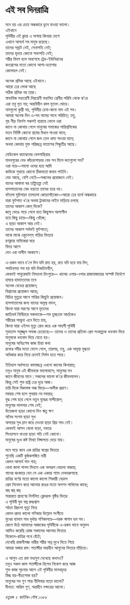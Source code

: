 # এই সব দিনরাত্রি

মনে হয় এর চেয়ে অন্ধকারে ডুবে যাওয়া ভালো।  
এইখানে  
পৃথিবীর এই ক্লান্ত এ অশান্ত কিনারা দেশে  
এখানে আশ্চর্য সব মানুষ রয়েছে।  
তাদের সম্রাট নেই, সেনাপতি নেই;  
তাদের হৃদয়ে কোনো সভাপতি নেই;  
শরীর বিবশ হলে অবশেষে ট্রেড-ইউনিয়নের  
কংগ্রেসের মতো কোনো আশা-হতাশার  
কোলাহল নেই।

অনেক শ্রমিক আছে এইখানে।  
আরো ঢের লোক আছে  
সঠিক শ্রমিক নয় তারা।  
স্বাভাবিক মধ্যশ্রেণী নিম্নশ্রেণী মধ্যবিত্ত শ্রেনীর পরিধি থেকে ঝ’রে  
এরা তবু মৃত নয়; অন্তবিহীন কাল মৃতবৎ ঘোরে।  
নামগুলো কুশ্রী নয়, পৃথিবীর চেনা-জানা নাম এই সব।  
আমরা অনেক দিন এ-সব নামের সাথে পরিচিত; তবু,  
গৃহ নীড় নির্দেশ সকলই হারায়ে ফেলে ওরা  
জানে না কোথায় গেলে মানুষের সমাজের পারিশ্রমিকের  
মতন নির্দিষ্ট কোনো শ্রমের বিধান পাওয়া যাবে;  
জানে না কোথায় গেলে জল তেল খাদ্য পাওয়া যাবে;  
অথবা কোথায় মুক্ত পরিচ্ছন্ন বাতাসের সিন্ধুতীর আছে।

মেডিকেল ক্যাম্বেলের বেলগাছিয়ার  
যাদবপুরের বেড কাঁচড়াপাড়ার বেড সব মিলে কতগুলো সব?  
ওরা নয়ে—সহসা ওদের হয়ে আমি  
কাউকে শুধায়ে কোনো ঠিকমতো জবাব পাইনি।  
বেড আছে, বেশি নেইে—সকলের প্রয়োজনে নেই।  
যাদের আস্তানা ঘর তল্পিতল্পা নেই  
হাসপাতালের বেড হয়তো তাদের তরে নয়।  
বটতলা মুচিপাড়া তালতলা জোড়াসাঁকোে—আরো ঢের ব্যার্থ অন্ধকারে  
যারা ফুটপাত ধ’রে অথবা ট্রআমের লাইন মাড়িয়ে চলছে  
তাদের আকাশ কোন্‌ দিকে?  
জানু ভেঙে পড়ে গেলে হাত কিছুক্ষন আশাশীল  
হয়ে কিছু চায়ে—কিছু খোঁজে;  
এ ছাড়া আকাশ আর নেই।  
তাদের আকাশ সর্বদাই ফুটপাতে;  
মাঝে মাঝে এম্বুলেন্‌স্‌ গাড়ির ভিতরে  
রণক্লান্ত নাবিকেরা ঘরে  
ফিরে আসে  
যেন এক অসীম আকাশে।

এ-রকম ভাবে চ’লে দিন যদি রাত হয়, রাত যদি হয়ে যায় দিন,  
পদচিহ্নময় পথ হয় যদি দিকচিহ্নহীন,  
কেবলই পাথুরেঘাটা নিমতলা চিৎপুরে— খালের এপার-ওপার রাজাবাজারের অস্পষ্ট নির্দেশে  
হাঘরে হাভাতেদের তবে  
অনেক বেডের প্রয়োজন;  
বিশ্রামের প্রয়োজন আছে;  
বিচিত্র মৃত্যুর আগে শান্তির কিছুটা প্রয়োজন।  
হাসপাতালের জন্য যাদের অমূল্য দাদন,  
কিংবা যারা মরণের আগে মৃতদের  
জাতিধর্ম নির্বিচারে সকলকেে—সব তুচ্ছতম আর্তকেও  
শরীরের সান্ত্বনা এনে দিতে চায়,  
কিংবা যারা এইসব মৃত্যু রোধ করে এক সাহসী পৃথিবী  
সুবাতাস সমুজ্জ্বল সমাজ চেয়েছেে— তাদের ও তাদের প্রতিভা প্রেম সংকল্পকে ধন্যবাদ দিয়ে  
মানুষকে ধন্যবাদ দিয়ে যেতে হয়।  
মানুষের অনিঃশেষ কাজ চিন্তা কথা  
রক্তের নদীর মতো ভেসে গেলে, তারপর, তবু, এক অমূল্য মুগ্ধতা  
অধিকার করে নিয়ে ক্রমেই নির্মল হতে পারে।

ইতিহাস অর্ধসত্যে কামাচ্ছন্ন এখনো কালের কিনারায়;  
তবুও মানুষ এই জীবনকে ভালোবাসে; মানুষের মন  
জানে জীবনের মানে : সকলের ভালো ক’রে জীবনযাপন।  
কিন্তু সেই শুভ রাষ্ট্র ঢের দূরে আজ।  
চারি দিকে বিকলাঙ্গ অন্ধ ভিড়ে—অলীক প্রয়াণ।  
মন্বন্তর শেষ হলে পুনরায় নব মন্বন্তর;  
যুদ্ধ শেষ হয়ে গেলে নতুন যুদ্ধের নান্দীরোল;  
মানুষের লালসার শেষ নেই;  
উত্তেজনা ছাড়া কোনো দিন ঋতু ক্ষণ  
অবৈধ সংগম ছাড়া সুখ  
অপরের সুখ ম্লান করে দেওয়া ছাড়া প্রিয় সাধ নেই।  
কেবলই আসন থেকে বড়ো, নবতর  
সিংহাসনে যাওয়া ছাড়া গতি নেই কোনো।  
মানুষের দুঃখ কষ্ট মিথ্যা নিষ্ফলতা বেড়ে যায়।

মনে পড়ে কবে এক রাত্রির স্বপ্নের ভিতরে  
শুনেছি একটি কুষ্ঠকলঙ্কিত নারী  
কেমন আশ্চর্য গান গায়;  
বোবা কালা পাগল মিনসে এক অপরূপ বেহালা বাজায়;  
গানের ঝংকারে যেন সে এক একান্ত শ্যাম দেবদারুগাছে  
রাত্রির বর্ণের মতো কালো কালো শিকারী বেড়াল  
প্রেম নিবেদন করে আলোর রঙের মতো অগণন পাখিদের কাছে;  
ঝর্‌ ঝর্‌ ঝর্‌  
সারারাত শ্রাবণের নির্গলিত ক্লেদরক্ত বৃষ্টির ভিতর  
এ পৃথিবী ঘুম স্বপ্ন রুদ্ধশ্বাস  
শঠতা রিরংসা মৃত্যু নিয়ে  
কেমন প্রদত্ত কালো গণিকার উল্লোল সংগীতে  
মুখের ব্যাদান সাধ দুর্দান্ত গণিকালয়ে—নরক শ্মশান হল সব।  
জেগে উঠে আমাদের আজকের পৃথিবীকে এ-রকম ভাবে অনুভব  
আমিও করেছি রোজ সকালের আলোর ভিতরে  
বিকেলে-রাত্রির পথে হেঁটে;  
দেখেছি রাজনীগন্ধা নারীর শরীর অন্ন মুখে দিতে গিয়ে  
আমরা অঙ্গার রক্ত: শতাব্দীর অন্তহীন আগুনের ভিতরে দাঁড়িয়ে।

এ আগুন এত রক্ত মধ্যযুগ দেখেছে কখনও?  
তবুও সকল কাল শতাব্দীকে হিসেব নিকেশ করে আজ  
শুভ কাজ সূচনার আগে এই পৃথিবীর মানবহৃদয়  
স্নিগ্ধ হয়-বীতশোক হয়?  
মানুষের সব গুণ শান্ত নীলিমার মতো ভালো?  
দীনতা: অন্তিম গুণ, অন্তহীন নক্ষত্রের আলো।

_চতুরঙ্গ ॥ কার্তিক-পৌষ ১৩৫৬_

